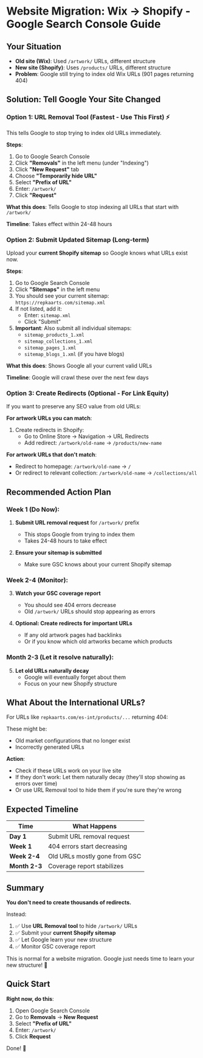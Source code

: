 # Website Migration: Wix → Shopify - Google Search Console Guide

## Your Situation

- **Old site (Wix)**: Used `/artwork/` URLs, different structure
- **New site (Shopify)**: Uses `/products/` URLs, different structure  
- **Problem**: Google still trying to index old Wix URLs (901 pages returning 404)

## Solution: Tell Google Your Site Changed

### Option 1: URL Removal Tool (Fastest - Use This First) ⚡

This tells Google to stop trying to index old URLs immediately.

**Steps**:
1. Go to Google Search Console
2. Click **"Removals"** in the left menu (under "Indexing")
3. Click **"New Request"** tab
4. Choose **"Temporarily hide URL"**
5. Select **"Prefix of URL"**
6. Enter: `/artwork/`
7. Click **"Request"**

**What this does**: Tells Google to stop indexing all URLs that start with `/artwork/`

**Timeline**: Takes effect within 24-48 hours

### Option 2: Submit Updated Sitemap (Long-term)

Upload your **current Shopify sitemap** so Google knows what URLs exist now.

**Steps**:
1. Go to Google Search Console
2. Click **"Sitemaps"** in the left menu
3. You should see your current sitemap: `https://repkaarts.com/sitemap.xml`
4. If not listed, add it:
   - Enter: `sitemap.xml`
   - Click "Submit"
5. **Important**: Also submit all individual sitemaps:
   - `sitemap_products_1.xml`
   - `sitemap_collections_1.xml`
   - `sitemap_pages_1.xml`
   - `sitemap_blogs_1.xml` (if you have blogs)

**What this does**: Shows Google all your current valid URLs

**Timeline**: Google will crawl these over the next few days

### Option 3: Create Redirects (Optional - For Link Equity)

If you want to preserve any SEO value from old URLs:

**For artwork URLs you can match**:
1. Create redirects in Shopify:
   - Go to Online Store → Navigation → URL Redirects
   - Add redirect: `/artwork/old-name` → `/products/new-name`
   
**For artwork URLs that don't match**:
- Redirect to homepage: `/artwork/old-name` → `/`
- Or redirect to relevant collection: `/artwork/old-name` → `/collections/all`

## Recommended Action Plan

### Week 1 (Do Now):

1. **Submit URL removal request** for `/artwork/` prefix
   - This stops Google from trying to index them
   - Takes 24-48 hours to take effect

2. **Ensure your sitemap is submitted**
   - Make sure GSC knows about your current Shopify sitemap

### Week 2-4 (Monitor):

3. **Watch your GSC coverage report**
   - You should see 404 errors decrease
   - Old `/artwork/` URLs should stop appearing as errors

4. **Optional: Create redirects for important URLs**
   - If any old artwork pages had backlinks
   - Or if you know which old artworks became which products

### Month 2-3 (Let it resolve naturally):

5. **Let old URLs naturally decay**
   - Google will eventually forget about them
   - Focus on your new Shopify structure

## What About the International URLs?

For URLs like `repkaarts.com/es-int/products/...` returning 404:

These might be:
- Old market configurations that no longer exist
- Incorrectly generated URLs

**Action**:
- Check if these URLs work on your live site
- If they don't work: Let them naturally decay (they'll stop showing as errors over time)
- Or use URL Removal tool to hide them if you're sure they're wrong

## Expected Timeline

| Time | What Happens |
|------|--------------|
| **Day 1** | Submit URL removal request |
| **Week 1** | 404 errors start decreasing |
| **Week 2-4** | Old URLs mostly gone from GSC |
| **Month 2-3** | Coverage report stabilizes |

## Summary

**You don't need to create thousands of redirects.**

Instead:
1. ✅ Use **URL Removal tool** to hide `/artwork/` URLs
2. ✅ Submit your **current Shopify sitemap**
3. ✅ Let Google learn your new structure
4. ✅ Monitor GSC coverage report

This is normal for a website migration. Google just needs time to learn your new structure! 🚀

## Quick Start

**Right now, do this**:
1. Open Google Search Console
2. Go to **Removals** → **New Request**
3. Select **"Prefix of URL"**
4. Enter: `/artwork/`
5. Click **Request**

Done! 🎉
